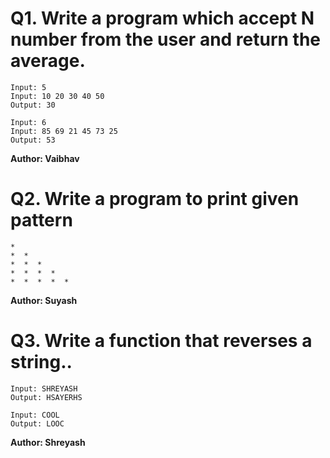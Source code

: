 # Q1. Write a program which accept N number from the user and return the average.
~~~
Input: 5
Input: 10 20 30 40 50
Output: 30

Input: 6
Input: 85 69 21 45 73 25
Output: 53
~~~
**Author: Vaibhav**

# Q2. Write a program to print given pattern
~~~
*
*  *
*  *  *
*  *  *  *
*  *  *  *  *
~~~
**Author: Suyash**

# Q3. Write a function that reverses a string..
~~~
Input: SHREYASH
Output: HSAYERHS

Input: COOL
Output: LOOC
~~~
**Author: Shreyash**
